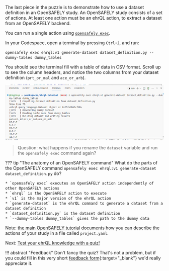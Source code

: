 The last piece in the puzzle is to demonstrate how to use a dataset definition in an OpenSAFELY study.
An OpenSAFELY study consists of a set of actions.
At least one action must be an ehrQL action, to extract a dataset from an OpenSAFELY backend.

You can run a single action using [`opensafely exec`][1].

In your Codespace, open a terminal by pressing `Ctrl+J`, and run:

```
opensafely exec ehrql:v1 generate-dataset dataset_definition.py --dummy-tables dummy_tables
```

You should see the terminal fill with a table of data in CSV format.
Scroll up to see the column headers, and notice the two columns from your dataset definition (`prt_or_mal` and `ace_or_arb`).

![A screenshot of the terminal in a Codespace](terminal.png)

> Question: what happens if you rename the `dataset` variable and run the `opensafely exec` command again?

??? tip "The anatomy of an OpenSAFELY command"
    What do the parts of the OpenSAFELY command
    `opensafely exec ehrql:v1 generate-dataset dataset_definition.py`
    do?

    * `opensafely exec` executes an OpenSAFELY action independently of other OpenSAFELY actions
    * `ehrql` is the OpenSAFELY action to execute
    * `v1` is the major version of the ehrQL action
    * `generate-dataset` is the ehrQL command to generate a dataset from a dataset definition
    * `dataset_definition.py` is the dataset definition
    * `--dummy-tables dummy_tables` gives the path to the dummy data

Note: [the main OpenSAFELY tutorial][2] documents how you can describe the actions of your study in a file called `project.yaml`.

Next: [Test your ehrQL knowledge with a quiz!](../quiz/index.md)

!!! abstract "Feedback"
    Don't fancy the quiz? That's not a problem, but if you could fill in this very short [feedback form][3]{:target="_blank"} we'd really appreciate it.


[1]: https://docs.opensafely.org/opensafely-cli/#exec-interactive-development
[2]: https://docs.opensafely.org/getting-started/tutorial/run-the-project-pipeline/
[3]: https://docs.google.com/forms/d/e/1FAIpQLSeouuTXPnwShAjBllyln4tl2Q52PMG_aUhpma4odpE2MmCngg/viewform

